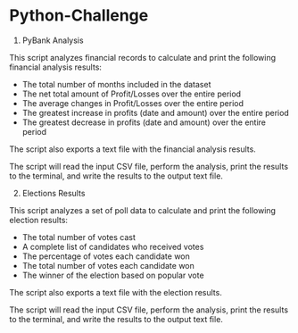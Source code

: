 # Python-Challenge

1. PyBank Analysis

This script analyzes financial records to calculate and print the following financial analysis results:

- The total number of months included in the dataset
- The net total amount of Profit/Losses over the entire period
- The average changes in Profit/Losses over the entire period
- The greatest increase in profits (date and amount) over the entire period
- The greatest decrease in profits (date and amount) over the entire period

The script also exports a text file with the financial analysis results.

The script will read the input CSV file, perform the analysis, print the results to the terminal, and write the results to the output text file.


2. Elections Results

This script analyzes a set of poll data to calculate and print the following election results:

- The total number of votes cast
- A complete list of candidates who received votes
- The percentage of votes each candidate won
- The total number of votes each candidate won
- The winner of the election based on popular vote

The script also exports a text file with the election results.

The script will read the input CSV file, perform the analysis, print the results to the terminal, and write the results to the output text file.
